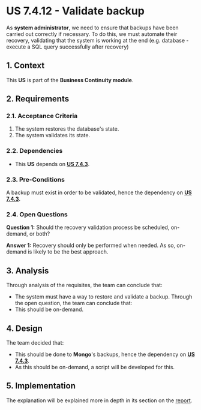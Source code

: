 # US 7.4.12 - Validate backup

As **system administrator**, we need to ensure that backups have been carried out correctly if necessary. To do this, we must automate their recovery, validating that the system is working at the end (e.g. database - execute a SQL query successfully after recovery)

## 1. Context

This **US** is part of the **Business Continuity module**.

## 2. Requirements

### 2.1. Acceptance Criteria

1. The system restores the database's state.
2. The system validates its state.

### 2.2. Dependencies

* This **US** depends on [**US 7.4.3**](../7-4-3/readme.md).

### 2.3. Pre-Conditions

A backup must exist in order to be validated, hence the dependency on [**US 7.4.3**](../7-4-3/readme.md).

### 2.4. Open Questions

**Question 1:** Should the recovery validation process be scheduled, on-demand, or both?

**Answer 1:** Recovery should only be performed when needed. As so, on-demand is likely to be the best approach.

## 3. Analysis

Through analysis of the requisites, the team can conclude that:
* The system must have a way to restore and validate a backup.
Through the open question, the team can conclude that:
* This should be on-demand.

## 4. Design

The team decided that:
* This should be done to **Mongo**'s backups, hence the dependency on [**US 7.4.3**](../7-4-3/readme.md).
* As this should be on-demand, a script will be developed for this.

## 5. Implementation

The explanation will be explained more in depth in its section on the [report](../7-4-3/report.pdf).  
